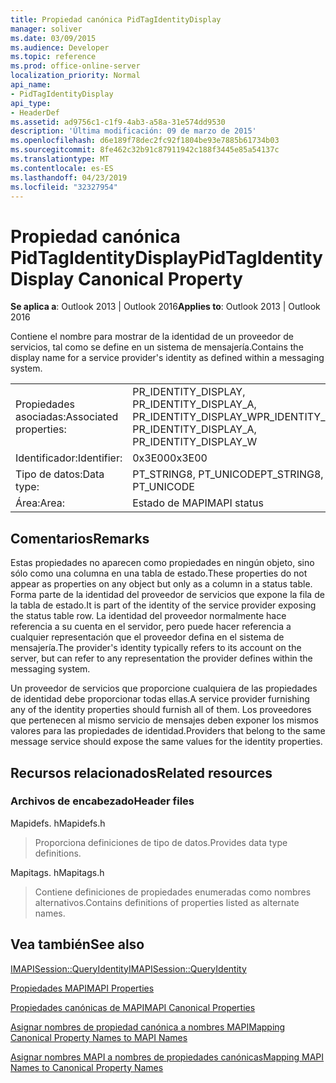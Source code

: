 ```yaml
---
title: Propiedad canónica PidTagIdentityDisplay
manager: soliver
ms.date: 03/09/2015
ms.audience: Developer
ms.topic: reference
ms.prod: office-online-server
localization_priority: Normal
api_name:
- PidTagIdentityDisplay
api_type:
- HeaderDef
ms.assetid: ad9756c1-c1f9-4ab3-a58a-31e574dd9530
description: 'Última modificación: 09 de marzo de 2015'
ms.openlocfilehash: d6e189f78dec2fc92f1804be93e7885b61734b03
ms.sourcegitcommit: 8fe462c32b91c87911942c188f3445e85a54137c
ms.translationtype: MT
ms.contentlocale: es-ES
ms.lasthandoff: 04/23/2019
ms.locfileid: "32327954"
---
```

# <a name="pidtagidentitydisplay-canonical-property"></a><span data-ttu-id="2e482-103">Propiedad canónica PidTagIdentityDisplay</span><span class="sxs-lookup"><span data-stu-id="2e482-103">PidTagIdentityDisplay Canonical Property</span></span>

  
  
<span data-ttu-id="2e482-104">**Se aplica a**: Outlook 2013 | Outlook 2016</span><span class="sxs-lookup"><span data-stu-id="2e482-104">**Applies to**: Outlook 2013 | Outlook 2016</span></span> 
  
<span data-ttu-id="2e482-105">Contiene el nombre para mostrar de la identidad de un proveedor de servicios, tal como se define en un sistema de mensajería.</span><span class="sxs-lookup"><span data-stu-id="2e482-105">Contains the display name for a service provider's identity as defined within a messaging system.</span></span> 
  
|||
|:-----|:-----|
|<span data-ttu-id="2e482-106">Propiedades asociadas:</span><span class="sxs-lookup"><span data-stu-id="2e482-106">Associated properties:</span></span>  <br/> |<span data-ttu-id="2e482-107">PR_IDENTITY_DISPLAY, PR_IDENTITY_DISPLAY_A, PR_IDENTITY_DISPLAY_W</span><span class="sxs-lookup"><span data-stu-id="2e482-107">PR_IDENTITY_DISPLAY, PR_IDENTITY_DISPLAY_A, PR_IDENTITY_DISPLAY_W</span></span>  <br/> |
|<span data-ttu-id="2e482-108">Identificador:</span><span class="sxs-lookup"><span data-stu-id="2e482-108">Identifier:</span></span>  <br/> |<span data-ttu-id="2e482-109">0x3E00</span><span class="sxs-lookup"><span data-stu-id="2e482-109">0x3E00</span></span>  <br/> |
|<span data-ttu-id="2e482-110">Tipo de datos:</span><span class="sxs-lookup"><span data-stu-id="2e482-110">Data type:</span></span>  <br/> |<span data-ttu-id="2e482-111">PT_STRING8, PT_UNICODE</span><span class="sxs-lookup"><span data-stu-id="2e482-111">PT_STRING8, PT_UNICODE</span></span>  <br/> |
|<span data-ttu-id="2e482-112">Área:</span><span class="sxs-lookup"><span data-stu-id="2e482-112">Area:</span></span>  <br/> |<span data-ttu-id="2e482-113">Estado de MAPI</span><span class="sxs-lookup"><span data-stu-id="2e482-113">MAPI status</span></span>  <br/> |
   
## <a name="remarks"></a><span data-ttu-id="2e482-114">Comentarios</span><span class="sxs-lookup"><span data-stu-id="2e482-114">Remarks</span></span>

<span data-ttu-id="2e482-115">Estas propiedades no aparecen como propiedades en ningún objeto, sino sólo como una columna en una tabla de estado.</span><span class="sxs-lookup"><span data-stu-id="2e482-115">These properties do not appear as properties on any object but only as a column in a status table.</span></span> <span data-ttu-id="2e482-116">Forma parte de la identidad del proveedor de servicios que expone la fila de la tabla de estado.</span><span class="sxs-lookup"><span data-stu-id="2e482-116">It is part of the identity of the service provider exposing the status table row.</span></span> <span data-ttu-id="2e482-117">La identidad del proveedor normalmente hace referencia a su cuenta en el servidor, pero puede hacer referencia a cualquier representación que el proveedor defina en el sistema de mensajería.</span><span class="sxs-lookup"><span data-stu-id="2e482-117">The provider's identity typically refers to its account on the server, but can refer to any representation the provider defines within the messaging system.</span></span> 
  
<span data-ttu-id="2e482-118">Un proveedor de servicios que proporcione cualquiera de las propiedades de identidad debe proporcionar todas ellas.</span><span class="sxs-lookup"><span data-stu-id="2e482-118">A service provider furnishing any of the identity properties should furnish all of them.</span></span> <span data-ttu-id="2e482-119">Los proveedores que pertenecen al mismo servicio de mensajes deben exponer los mismos valores para las propiedades de identidad.</span><span class="sxs-lookup"><span data-stu-id="2e482-119">Providers that belong to the same message service should expose the same values for the identity properties.</span></span> 
  
## <a name="related-resources"></a><span data-ttu-id="2e482-120">Recursos relacionados</span><span class="sxs-lookup"><span data-stu-id="2e482-120">Related resources</span></span>

### <a name="header-files"></a><span data-ttu-id="2e482-121">Archivos de encabezado</span><span class="sxs-lookup"><span data-stu-id="2e482-121">Header files</span></span>

<span data-ttu-id="2e482-122">Mapidefs. h</span><span class="sxs-lookup"><span data-stu-id="2e482-122">Mapidefs.h</span></span>
  
> <span data-ttu-id="2e482-123">Proporciona definiciones de tipo de datos.</span><span class="sxs-lookup"><span data-stu-id="2e482-123">Provides data type definitions.</span></span>
    
<span data-ttu-id="2e482-124">Mapitags. h</span><span class="sxs-lookup"><span data-stu-id="2e482-124">Mapitags.h</span></span>
  
> <span data-ttu-id="2e482-125">Contiene definiciones de propiedades enumeradas como nombres alternativos.</span><span class="sxs-lookup"><span data-stu-id="2e482-125">Contains definitions of properties listed as alternate names.</span></span>
    
## <a name="see-also"></a><span data-ttu-id="2e482-126">Vea también</span><span class="sxs-lookup"><span data-stu-id="2e482-126">See also</span></span>



[<span data-ttu-id="2e482-127">IMAPISession::QueryIdentity</span><span class="sxs-lookup"><span data-stu-id="2e482-127">IMAPISession::QueryIdentity</span></span>](imapisession-queryidentity.md)


[<span data-ttu-id="2e482-128">Propiedades MAPI</span><span class="sxs-lookup"><span data-stu-id="2e482-128">MAPI Properties</span></span>](mapi-properties.md)
  
[<span data-ttu-id="2e482-129">Propiedades canónicas de MAPI</span><span class="sxs-lookup"><span data-stu-id="2e482-129">MAPI Canonical Properties</span></span>](mapi-canonical-properties.md)
  
[<span data-ttu-id="2e482-130">Asignar nombres de propiedad canónica a nombres MAPI</span><span class="sxs-lookup"><span data-stu-id="2e482-130">Mapping Canonical Property Names to MAPI Names</span></span>](mapping-canonical-property-names-to-mapi-names.md)
  
[<span data-ttu-id="2e482-131">Asignar nombres MAPI a nombres de propiedades canónicas</span><span class="sxs-lookup"><span data-stu-id="2e482-131">Mapping MAPI Names to Canonical Property Names</span></span>](mapping-mapi-names-to-canonical-property-names.md)

